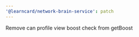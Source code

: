 ```yaml
---
'@learncard/network-brain-service': patch
---
```


Remove can profile view boost check from getBoost
